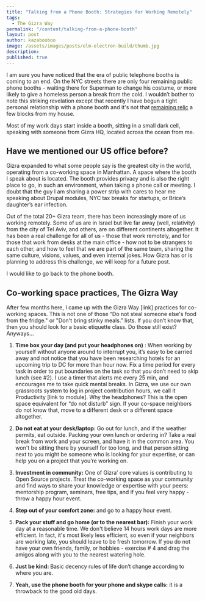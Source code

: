 ```yaml
---
title: "Talking from a Phone Booth: Strategies for Working Remotely"
tags:
  - The Gizra Way
permalink: "/content/talking-from-a-phone-booth"
layout: post
author: kazabooboo
image: /assets/images/posts/elm-electron-build/thumb.jpg
description: 
published: true
---
```


I am sure you have noticed that the era of public telephone booths is coming to an end. On the NYC streets there are only four remaining public phone booths - waiting there for Superman to change his costume, or more likely to  give a homeless person a break from the cold. I wouldn’t bother to note this striking revelation except that recently I have begun a tight personal relationship with a phone booth and it's not that [remaining relic](https://www.google.com/maps/@40.798488,-73.9708797,3a,75y,331.88h,66.79t/data=!3m6!1e1!3m4!1sA4uG2WJ2hYS7mpq2EPwO7g!2e0!7i13312!8i6656) a few blocks from my house.

Most of my work days start inside a booth, sitting in a small dark cell, speaking with someone from Gizra HQ, located across the ocean from me. 

## Have we mentioned our US office before? 

Gizra expanded to what some people say is the greatest city in the world, operating from a co-working space in Manhattan. A space where the booth I speak about is located. The booth provides privacy and is also the right place to go, in such an environment, when taking a phone call or meeting. I doubt that the guy I am sharing a power strip with cares to hear me speaking about Drupal modules, NYC tax breaks for startups, or Brice’s daughter’s ear infection. 

Out of the total 20+ Gizra team, there has been increasingly more of us working remotely. Some of us are in Israel but live far away (well, relativity) from the city of Tel Aviv, and others, are on different continents altogether. It has been a real challenge for all of us -  those that work remotely, and for those that work from desks at the main office - how not to be strangers to each other, and how to feel that we are part of the same team, sharing the same culture, visions, values, and even internal jokes. How Gizra has or is planning to address this challenge, we will keep for a future post. 

I would like to go back to the phone booth.

## Co-working space practices, The Gizra Way 

After few months here, I came up with the Gizra Way [link] practices for co-working spaces. This is not one of those “Do not steal someone else's food from the fridge." or "Don't bring stinky meals.” lists. If you don’t know that, then you should look for a basic etiquette class. Do those still exist? Anyways...

1. <b>Time box your day (and put your headphones on)</b> : When working by yourself without anyone around to interrupt you, it’s easy to be carried away and not notice that you have been researching hotels for an upcoming trip to DC for more than hour now. Fix a time period for every task in order to put boundaries on the task so that you don’t need to skip lunch (see #2).  I use a timer that alerts me every 25 min, and encourages me to take quick mental breaks. In Gizra, we use our own grassroots system to log in project contribution hours, we call it Productivity [link to module]. Why the headphones? This is the open space equivalent for “do not disturb” sign. If your co-space neighbors do not know that, move to a different desk or a different space altogether. 

2. <b> Do not eat at your desk/laptop: </b> Go out for lunch, and if the weather permits, eat outside. Packing your own lunch or ordering in? Take a real break from work and your screen, and have it in the common area. You won't be sitting there by yourself for too long, and that person sitting next to you might be someone who is looking for your expertise, or can help you on a project that you’re working on.

3. <b> Investment in community:</b> One of Gizra’ core values is contributing to Open Source projects. Treat the co-working space as your community and find ways to share your knowledge or expertise with your peers: mentorship program, seminars, free tips, and if you feel very happy - throw a happy hour event.

4. <b> Step out of your comfort zone:</b> and go to a happy hour event. 

5. <b> Pack your stuff and go home (or to the nearest bar):</b> Finish your work day at a reasonable time. We don't believe 14 hours work days are more efficient. In fact, it's most likely less efficient, so even if your neighbors are working late, you should leave to be fresh tomorrow. If you do not have your own friends, family, or hobbies - exercise # 4 and drag the amigos along with you to the nearest watering hole.

6. <b> Just be kind: </b> Basic decency rules of life don’t change according to where you are.

7. <b> Yeah, use the phone booth for your phone and skype calls:</b>  it is a throwback to the good old days.

